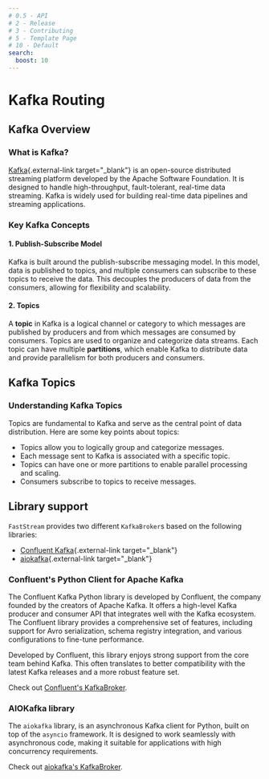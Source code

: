 ```yaml
---
# 0.5 - API
# 2 - Release
# 3 - Contributing
# 5 - Template Page
# 10 - Default
search:
  boost: 10
---
```


# Kafka Routing

## Kafka Overview

### What is Kafka?

[Kafka](https://kafka.apache.org/){.external-link target="_blank"} is an open-source distributed streaming platform developed by the Apache Software Foundation. It is designed to handle high-throughput, fault-tolerant, real-time data streaming. Kafka is widely used for building real-time data pipelines and streaming applications.

### Key Kafka Concepts

#### 1. Publish-Subscribe Model

Kafka is built around the publish-subscribe messaging model. In this model, data is published to topics, and multiple consumers can subscribe to these topics to receive the data. This decouples the producers of data from the consumers, allowing for flexibility and scalability.

#### 2. Topics

A **topic** in Kafka is a logical channel or category to which messages are published by producers and from which messages are consumed by consumers. Topics are used to organize and categorize data streams. Each topic can have multiple **partitions**, which enable Kafka to distribute data and provide parallelism for both producers and consumers.

## Kafka Topics

### Understanding Kafka Topics

Topics are fundamental to Kafka and serve as the central point of data distribution. Here are some key points about topics:

- Topics allow you to logically group and categorize messages.
- Each message sent to Kafka is associated with a specific topic.
- Topics can have one or more partitions to enable parallel processing and scaling.
- Consumers subscribe to topics to receive messages.

## Library support

`FastStream` provides two different `KafkaBroker`s based on the following libraries:

- [Confluent Kafka](https://github.com/confluentinc/confluent-kafka-python){.external-link target="_blank"}
- [aiokafka](https://github.com/aio-libs/aiokafka){.external-link target="_blank"}

### Confluent's Python Client for Apache Kafka

The Confluent Kafka Python library is developed by Confluent, the company founded by the creators of Apache Kafka. It offers a high-level Kafka producer and consumer API that integrates well with the Kafka ecosystem. The Confluent library provides a comprehensive set of features, including support for Avro serialization, schema registry integration, and various configurations to fine-tune performance.

Developed by Confluent, this library enjoys strong support from the core team behind Kafka. This often translates to better compatibility with the latest Kafka releases and a more robust feature set.

Check out [Confluent's KafkaBroker](../confluent/index.md).

### AIOKafka library

The `aiokafka` library, is an asynchronous Kafka client for Python, built on top of the `asyncio` framework. It is designed to work seamlessly with asynchronous code, making it suitable for applications with high concurrency requirements.

Check out [aiokafka's KafkaBroker](../kafka/index.md).
